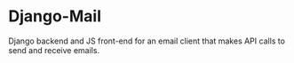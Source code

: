 # Django-Mail
Django backend and JS front-end for an email client that makes API calls to send and receive emails.
